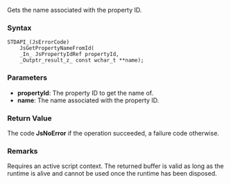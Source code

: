 Gets the name associated with the property ID. 
### Syntax 
```
STDAPI_(JsErrorCode)
    JsGetPropertyNameFromId(
    _In_ JsPropertyIdRef propertyId,
    _Outptr_result_z_ const wchar_t **name);
```
### Parameters 
* __propertyId__: The property ID to get the name of.
* __name__: The name associated with the property ID.

### Return Value 
The code **JsNoError** if the operation succeeded, a failure code otherwise.
### Remarks 
Requires an active script context.
The returned buffer is valid as long as the runtime is alive and cannot be used
once the runtime has been disposed.
